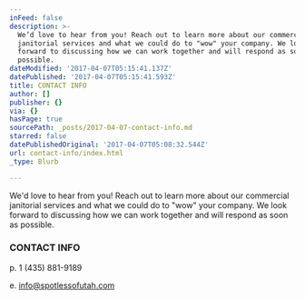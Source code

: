 ```yaml
---
inFeed: false
description: >-
  We’d love to hear from you! Reach out to learn more about our commercial
  janitorial services and what we could do to "wow" your company. We look
  forward to discussing how we can work together and will respond as soon as
  possible.
dateModified: '2017-04-07T05:15:41.137Z'
datePublished: '2017-04-07T05:15:41.593Z'
title: CONTACT INFO
author: []
publisher: {}
via: {}
hasPage: true
sourcePath: _posts/2017-04-07-contact-info.md
starred: false
datePublishedOriginal: '2017-04-07T05:08:32.544Z'
url: contact-info/index.html
_type: Blurb

---
```

We'd love to hear from you! Reach out to learn more about our commercial janitorial services and what we could do to "wow" your company. We look forward to discussing how we can work together and will respond as soon as possible.

### CONTACT INFO

p. 1 (435) 881-9189

e. info@spotlessofutah.com